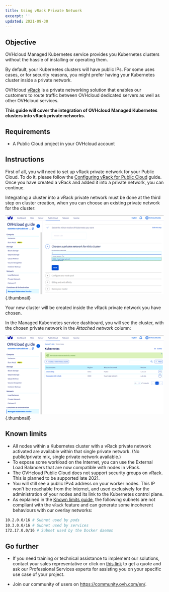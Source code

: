 ```yaml
---
title: Using vRack Private Network
excerpt: ''
updated: 2021-09-30
---
```


<style>
 pre {
     font-size: 14px;
 }
 pre.console {
   background-color: #300A24; 
   color: #ccc;
   font-family: monospace;
   padding: 5px;
   margin-bottom: 5px;
 }
 pre.console code {
   border: solid 0px transparent;
   font-family: monospace !important;
   font-size: 0.75em;
   color: #ccc;
 }
 .small {
     font-size: 0.75em;
 }
</style>

## Objective

OVHcloud Managed Kubernetes service provides you Kubernetes clusters without the hassle of installing or operating them. 

By default, your Kubernetes clusters will have public IPs. For some uses cases, or for security reasons, you might prefer having your Kubernetes cluster inside a private network. 

OVHcloud [vRack](https://www.ovh.co.uk/solutions/vrack/) is a private networking solution that enables our customers to route traffic between OVHcloud dedicated servers as well as other OVHcloud services. 

**This guide will cover the integration of OVHcloud Managed Kubernetes clusters into vRack private networks.**

## Requirements

- A Public Cloud project in your OVHcloud account

## Instructions

First of all, you will need to set up vRack private network for your Public Cloud. To do it, please follow the [Configuring vRack for Public Cloud](/pages/public_cloud/public_cloud_network_services/getting-started-07-creating-vrack) guide. Once you have created a vRack and added it into a private network, you can continue. 

Integrating a cluster into a vRack private network must be done at the third step on cluster creation, when you can choose an existing private network for the cluster:

![Choose a private network for this cluster](images/using-vrack-01.png){.thumbnail}

Your new cluster will be created inside the vRack private network you have chosen.

In the Managed Kubernetes service dashboard, you will see the cluster, with the chosen private network in the *Attached network* column:

![Private network information in Attached network column](images/using-vrack-02.png){.thumbnail}

## Known limits

- All nodes within a Kubernetes cluster with a vRack private network activated are available within that single private network. (No public/private mix, single private network available.)
- To expose some workload on the Internet, you can use the External Load Balancers that are now compatible with nodes in vRack.
- The OVHcloud Public Cloud does not support security groups on vRack. This is planned to be supported late 2021.
- You will still see a public IPv4 address on your worker nodes. This IP won't be reachable from the Internet, and used exclusively for the administration of your nodes and its link to the Kubernetes control plane.
- As explained in the [Known limits guide](/pages/public_cloud/containers_orchestration/managed_kubernetes/known-limits), the following subnets are not compliant with the `vRack` feature and can generate some incoherent behaviours with our overlay networks:

```bash
10.2.0.0/16 # Subnet used by pods
10.3.0.0/16 # Subnet used by services
172.17.0.0/16 # Subnet used by the Docker daemon
```

## Go further

- If you need training or technical assistance to implement our solutions, contact your sales representative or click on [this link](https://www.ovhcloud.com/en-ca/professional-services/) to get a quote and ask our Professional Services experts for assisting you on your specific use case of your project.

- Join our community of users on <https://community.ovh.com/en/>.
